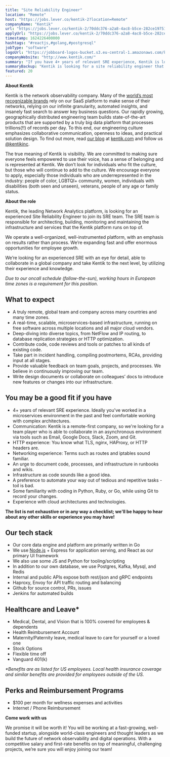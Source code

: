 ```yaml
---
title: "Site Reliability Engineer"
location: "Remote"
host: "https://jobs.lever.co/kentik-2?location=Remote"
companyName: "Kentik"
url: "https://jobs.lever.co/kentik-2/70ddc376-a2a8-4ac8-b5ce-282ce197518f"
applyUrl: "https://jobs.lever.co/kentik-2/70ddc376-a2a8-4ac8-b5ce-282ce197518f/apply"
timestamp: 1624226400000
hashtags: "#reactjs,#golang,#postgresql"
jobType: "software"
logoUrl: "https://jobboard-logos-bucket.s3.eu-central-1.amazonaws.com/kentik"
companyWebsite: "http://www.kentik.com/"
summary: "If you have 4+ years of relevant SRE experience, Kentik is looking for someone with your knowledge."
summaryBackup: "Kentik is looking for a site reliability engineer that has #python, #git, #reactjs."
featured: 20
---
```


**About Kentik**

Kentik is the network observability company. Many of the [world’s most recognizable brands](https://www.kentik.com/customers/) rely on our SaaS platform to make sense of their networks, relying on our infinite granularity, automated insights, and insanely fast search to answer key business questions. Our rapidly growing, geographically distributed engineering team builds state-of-the-art products that are supported by a truly big data platform that processes trillions(!!) of records per day. To this end, our engineering culture emphasizes collaborative communication, openness to ideas, and practical solution design. To find out more, read [our blog](https://www.kentik.com/blog/) at [kentik.com](http://kentik.com/) and follow us [@kentikinc](https://twitter.com/kentikinc).

The true meaning of Kentik is visibility. We are committed to making sure everyone feels empowered to use their voice, has a sense of belonging and is represented at Kentik. We don’t look for individuals who fit the culture, but those who will continue to add to the culture. We encourage everyone to apply, especially those individuals who are underrepresented in the industry: people of color, LGBTQI+ community, women, individuals with disabilities (both seen and unseen), veterans, people of any age or family status.

**About the role**

Kentik, the leading Network Analytics platform, is looking for an experienced Site Reliability Engineer to join its SRE team. The SRE team is responsible for architecting, building, monitoring and maintaining the infrastructure and services that the Kentik platform runs on top of.

We operate a well-organized, well-instrumented platform, with an emphasis on results rather than process. We’re expanding fast and offer enormous opportunities for employee growth.

We’re looking for an experienced SRE with an eye for detail, able to collaborate in a global company and take Kentik to the next level, by utilizing their experience and knowledge.

_Due to our oncall schedule (follow-the-sun), working hours in European time zones is a requirement for this position._

## What to expect

*   A truly remote, global team and company across many countries and many time zones.
*   A real-time, scalable, microservices-based infrastructure, running on free software across multiple locations and all major cloud vendors.
*   Deep-diving into diverse topics, from NetFlow and IP routing, to database replication strategies or HTTP optimization.
*   Contribute code, code reviews and tools or patches to all kinds of existing code.
*   Take part in incident handling, compiling postmortems, RCAs, providing input at all stages.
*   Provide valuable feedback on team goals, projects, and processes. We believe in continuously improving our team.
*   Write design documents or collaborate on colleagues’ docs to introduce new features or changes into our infrastructure.

## You may be a good fit if you have

*   4+ years of relevant SRE experience. Ideally you've worked in a microservices environment in the past and feel comfortable working with complex architectures.
*   Communication: Kentik is a remote-first company, so we're looking for a team player who is able to collaborate in an asynchronous environment via tools such as Email, Google Docs, Slack, Zoom, and Git.
*   HTTP experience: You know what TLS, nginx, HAProxy, or HTTP headers are.
*   Networking experience: Terms such as routes and iptables sound familiar.
*   An urge to document code, processes, and infrastructure in runbooks and wikis.
*   Infrastructure as code sounds like a good idea.
*   A preference to automate your way out of tedious and repetitive tasks - toil is bad.
*   Some familiarity with coding in Python, Ruby, or Go, while using Git to record your changes.
*   Experience with cloud architectures and technologies.

**The list is not exhaustive or in any way a checklist; we'll be happy to hear about any other skills or experience you may have!**

## Our tech stack

*   Our core data engine and platform are primarily written in Go
*   We use [Node.js](http://Node.js) + Express for application serving, and React as our primary UI framework
*   We also use some JS and Python for tooling/scripting
*   In addition to our own database, we use Postgres, Kafka, Mysql, and Redis
*   Internal and public APIs expose both rest/json and gRPC endpoints
*   Haproxy, Envoy for API traffic routing and balancing
*   Github for source control, PRs, issues
*   Jenkins for automated builds

## Healthcare and Leave\*

*   Medical, Dental, and Vision that is 100% covered for employees & dependents
*   Health Reimbursement Account
*   Maternity/Paternity leave, medical leave to care for yourself or a loved one
*   Stock Options
*   Flexible time off
*   Vanguard 401(k)

_\*Benefits are as listed for US employees. Local health insurance coverage and similar benefits are provided for employees outside of the US._

## Perks and Reimbursement Programs

*   $100 per month for wellness expenses and activities
*   Internet / Phone Reimbursement

**Come work with us**

We promise it will be worth it! You will be working at a fast-growing, well-funded startup, alongside world-class engineers and thought leaders as we build the future of network observability and digital operations. With a competitive salary and first-rate benefits on top of meaningful, challenging projects, we’re sure you will enjoy joining our team!
